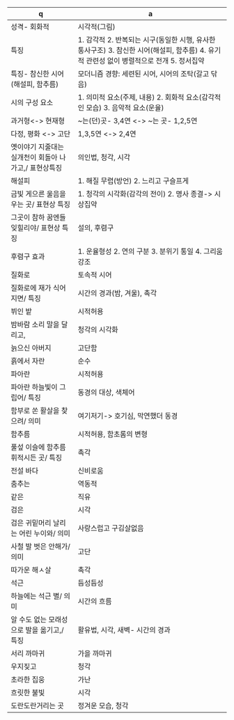 q | a
---|---
성격- 회화적		| 시각적(그림)
특징		| 1. 감각적 2. 반복되는 시구(동일한 시행, 유사한 통사구조) 3. 참신한 시어(해설피, 함추름) 4. 유기적 관련성 없이 병렬적으로 전개 5. 정서집약
특징- 참신한 시어(해설피, 함추름)		| 모더니즘 경향: 세련된 시어, 시어의 조탁(갈고 닦음)​
시의 구성 요소		| 1. 의미적 요소(주제, 내용) 2. 회화적 요소(감각적인 모습) 3. 음악적 요소(운율)
과거형<-> 현재형		| ~는(던)곳- 3,4연 <-> ~는 곳- 1,2,5연
다정, 평화 <-> 고단		| 1,3,5연 <-> 2,4연
옛이야기 지줄대는 실개천이 회돌아 나가고,/ 표현상특징		| 의인법, 청각, 시각
해설피		| 1. 해질 무렵(방언) 2. 느리고 구슬프게
금빛 게으른 울음을 우는 곳/ 표현상 특징		| 1. 청각의 시각화(감각의 전이) 2. 명사 종결-> 시상집약
그곳이 참하 꿈엔들 잊힐리야/ 표현상 특징		| 설의, 후렴구
후렴구 효과		| 1. 운율형성 2. 연의 구분 3. 분위기 통일 4. 그리움 강조
질화로		| 토속적 시어
질화로에 재가 식어지면/ 특징		| 시간의 경과(밤, 겨울), 촉각
뷔인 밭		| 시적허용
밤바람 소리 말을 달리고,		| 청각의 시각화
늙으신 아버지		| 고단함
흙에서 자란		| 순수
파아란		| 시적허용
파아란 하늘빛이 그립어/ 특징		| 동경의 대상, 색체어
함부로 쏜 활살을 찾으려/ 의미		| 여기저기-> 호기심, 막연했더 동경
함추름		| 시적허용, 함초롬의 변형
풀섶 이슬에 함추름 휘적시든 곳/ 특징		| 촉각
전설 바다		| 신비로움
춤추는		| 역동적
같은		| 직유
검은		| 시각
검은 귀밑머리 날리는 어린 누이와/ 의미		| 사랑스럽고 구김살없음
사철 발 벗은 안해가/ 의미		| 고단
따가운 해ㅅ살		| 촉각
석근		| 듬성듬성
하늘에는 석근 별/ 의미		| 시간의 흐름
알 수도 없는 모래성으로 발을 옮기고,/ 특징		| 활유법, 시각, 새벽- 시간의 경과
서리 까마귀		| 가을 까마귀
우지짖고		| 청각
초라한 집웅		| 가난
흐릿한 불빛		| 시각
도란도란거리는 곳		| 정겨운 모습, 청각